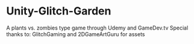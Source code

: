 # Unity-Glitch-Garden
A plants vs. zombies type game through Udemy and GameDev.tv
Special thanks to:
GlitchGaming and 2DGameArtGuru for assets
